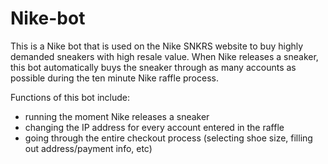 # Nike-bot
This is a Nike bot that is used on the Nike SNKRS website to buy highly demanded sneakers with high resale value. When Nike releases a sneaker, this bot automatically buys the sneaker through as many accounts as possible during the ten minute Nike raffle process.

Functions of this bot include:
- running the moment Nike releases a sneaker
- changing the IP address for every account entered in the raffle
- going through the entire checkout process (selecting shoe size, filling out address/payment info, etc)
